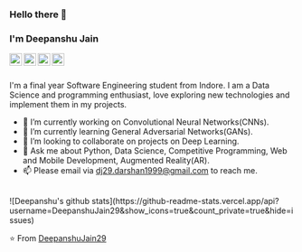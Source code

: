 ### Hello there 👋
### I'm Deepanshu Jain

<a href="https://www.linkedin.com/in/deepanshu-j-25b24712a/">
  <img align="left" alt="LinkedIn" width="22px" src="https://cdn.jsdelivr.net/npm/simple-icons@3.3.0/icons/linkedin.svg" />
</a>
<a href="mailto:dj29.darshan1999@gmail.com/">
  <img align="left" alt="Gmail" width="22px" src="https://cdn.jsdelivr.net/npm/simple-icons@3.3.0/icons/gmail.svg" />
</a>
<a href="https://twitter.com/Dj_Deepanshu17/">
  <img align="left" alt="Twitter" width="22px" src="https://cdn.jsdelivr.net/npm/simple-icons@3.3.0/icons/twitter.svg" />
</a>
<a href="https://www.kaggle.com/snailreflex29/">
  <img align="left" alt="Kaggle" width="22px" src="https://cdn.jsdelivr.net/npm/simple-icons@3.3.0/icons/kaggle.svg" />
</a>
<br>
<br>
 
I'm a final year Software Engineering student from Indore. I am a Data Science and programming enthusiast, love exploring new technologies and implement them in my projects.  
- 🔭 I’m currently working on Convolutional Neural Networks(CNNs).
- 🌱 I’m currently learning General Adversarial Networks(GANs).
- 👯 I’m looking to collaborate on projects on Deep Learning.
- 💬 Ask me about Python, Data Science, Competitive Programming, Web and Mobile Development, Augmented Reality(AR).
- 📫 Please email via dj29.darshan1999@gmail.com to reach me.

<br>
![Deepanshu's github stats](https://github-readme-stats.vercel.app/api?username=DeepanshuJain29&show_icons=true&count_private=true&hide=issues)  

⭐️ From [DeepanshuJain29](https://github.com/DeepanshuJain29)
